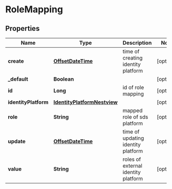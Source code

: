 # RoleMapping

## Properties
Name | Type | Description | Notes
------------ | ------------- | ------------- | -------------
**create** | [**OffsetDateTime**](OffsetDateTime.md) | time of creating identity platform |  [optional]
**_default** | **Boolean** |  |  [optional]
**id** | **Long** | id of role mapping |  [optional]
**identityPlatform** | [**IdentityPlatformNestview**](IdentityPlatformNestview.md) |  |  [optional]
**role** | **String** | mapped role of sds platform |  [optional]
**update** | [**OffsetDateTime**](OffsetDateTime.md) | time of updating identity platform |  [optional]
**value** | **String** | roles of external identity platform |  [optional]
